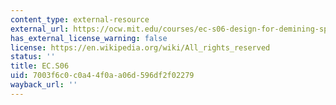 ```yaml
---
content_type: external-resource
external_url: https://ocw.mit.edu/courses/ec-s06-design-for-demining-spring-2007/
has_external_license_warning: false
license: https://en.wikipedia.org/wiki/All_rights_reserved
status: ''
title: EC.S06
uid: 7003f6c0-c0a4-4f0a-a06d-596df2f02279
wayback_url: ''
---
```


